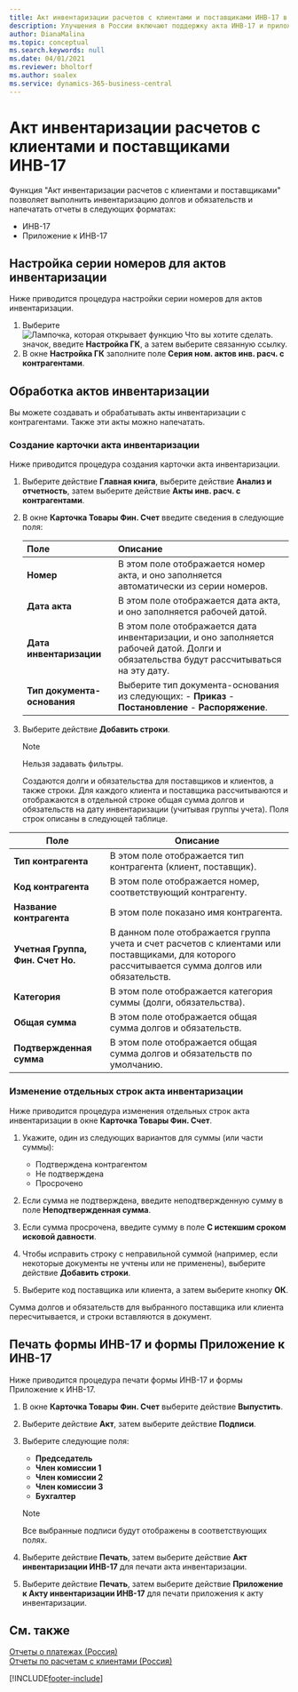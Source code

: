 ```yaml
---
title: Акт инвентаризации расчетов с клиентами и поставщиками ИНВ-17 в России
description: Улучшения в России включают поддержку акта ИНВ-17 и приложения к акту ИНВ-17.
author: DianaMalina
ms.topic: conceptual
ms.search.keywords: null
ms.date: 04/01/2021
ms.reviewer: bholtorf
ms.author: soalex
ms.service: dynamics-365-business-central
---
```


# Акт инвентаризации расчетов с клиентами и поставщиками ИНВ-17

Функция "Акт инвентаризации расчетов с клиентами и поставщиками" позволяет выполнить инвентаризацию долгов и обязательств и напечатать отчеты в следующих форматах: 

- ИНВ-17
- Приложение к ИНВ-17

## Настройка серии номеров для актов инвентаризации

Ниже приводится процедура настройки серии номеров для актов инвентаризации. 

1. Выберите ![Лампочка, которая открывает функцию Что вы хотите сделать.](../../media/ui-search/search_small.png "Что вы хотите сделать") значок, введите **Настройка ГК**, а затем выберите связанную ссылку.
2. В окне **Настройка ГК** заполните поле **Серия ном. актов инв. расч. с контрагентами**.

## Обработка актов инвентаризации

Вы можете создавать и обрабатывать акты инвентаризации с контрагентами. Также эти акты можно напечатать.

### Создание карточки акта инвентаризации

Ниже приводится процедура создания карточки акта инвентаризации. 

1. Выберите действие **Главная книга**, выберите действие **Анализ и отчетность**, затем выберите действие **Акты инв. расч. с контрагентами**.

2. В окне **Карточка Товары Фин. Счет** введите сведения в следующие поля:

   | Поле                    | Описание                                                  |
   | :----------------------- | :----------------------------------------------------------- |
   | **Номер**                  | В этом поле отображается номер акта, и оно заполняется автоматически из серии номеров. |
   | **Дата акта**             | В этом поле отображается дата акта, и оно заполняется рабочей датой. |
   | **Дата инвентаризации**       | В этом поле отображается дата инвентаризации, и оно заполняется рабочей датой. Долги и обязательства будут рассчитываться на эту дату. |
   | **Тип документа-основания** | Выберите тип документа-основания из следующих:   -   **Приказ** -   **Постановление** -   **Распоряжение**. |

3. Выберите действие **Добавить строки**.

   > [!NOTE]
   > Нельзя задавать фильтры.

   Создаются долги и обязательства для поставщиков и клиентов, а также строки. Для каждого клиента и поставщика рассчитываются и отображаются в отдельной строке общая сумма долгов и обязательств на дату инвентаризации (учитывая группы учета). Поля строк описаны в следующей таблице.

| Поле                              | Описание          |
| ---------------------------------- | -------------------- |
| **Тип контрагента**                | В этом поле отображается тип контрагента (клиент, поставщик).  |
| **Код контрагента**                 | В этом поле отображается номер, соответствующий контрагенту. |
| **Название контрагента**                | В этом поле показано имя контрагента.    |
| **Учетная Группа, Фин. Счет Но.** | В данном поле отображается группа учета и счет расчетов с клиентами или поставщиками, для которого рассчитывается сумма долгов или обязательств. |
| **Категория**                       | В этом поле отображается категория суммы (долги, обязательства). |
| **Общая сумма**                   | В этом поле отображается общая сумма долгов и обязательств. |
| **Подтвержденная сумма**               | В этом поле отображается общая сумма долгов и обязательств по умолчанию. |

### Изменение отдельных строк акта инвентаризации

Ниже приводится процедура изменения отдельных строк акта инвентаризации в окне **Карточка Товары Фин. Счет**. 

1. Укажите, один из следующих вариантов для суммы (или части суммы):

    - Подтверждена контрагентом
    - Не подтверждена
    - Просрочено

2. Если сумма не подтверждена, введите неподтвержденную сумму в поле **Неподтвержденная сумма**.

3. Если сумма просрочена, введите сумму в поле **С истекшим сроком исковой давности**.

4. Чтобы исправить строку с неправильной суммой (например, если некоторые документы не учтены или не применены), выберите действие **Добавить строки**.

5. Выберите код поставщика или клиента, а затем выберите кнопку **ОК**. 

Сумма долгов и обязательств для выбранного поставщика или клиента пересчитывается, и строки вставляются в документ.

## Печать формы ИНВ-17 и формы Приложение к ИНВ-17

Ниже приводится процедура печати формы ИНВ-17 и формы Приложение к ИНВ-17.

1. В окне **Карточка Товары Фин. Счет** выберите действие **Выпустить**.
2. Выберите действие **Акт**, затем выберите действие **Подписи**.
3. Выберите следующие поля:

    - **Председатель**
    - **Член комиссии 1**
    - **Член комиссии 2**
    - **Член комиссии 3**
    - **Бухгалтер**

    > [!NOTE]
    > Все выбранные подписи будут отображены в соответствующих полях.

4. Выберите действие **Печать**, затем выберите действие **Акт инвентаризации ИНВ-17** для печати акта инвентаризации.
5. Выберите действие **Печать**, затем выберите действие **Приложение к Акту инвентаризации ИНВ-17** для печати приложения к акту инвентаризации.

## См. также

[Отчеты о платежах (Россия)](Russian-Payables-Reports.md)  
[Отчеты по расчетам с клиентами (Россия)](Russian-Receivables-Reports.md)  


[!INCLUDE[footer-include](../../includes/footer-banner.md)]